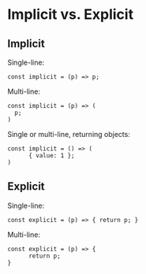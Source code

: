 # Implicit vs. Explicit

## Implicit

Single-line:

```
const implicit = (p) => p;
```

Multi-line:

```
const implicit = (p) => (
  p;
)
```

Single or multi-line, returning objects:

```
const implicit = () => (
      { value: 1 };
)
```

## Explicit

Single-line:

```
const explicit = (p) => { return p; }
```

Multi-line:

```
const explicit = (p) => {
      return p;
}
```
